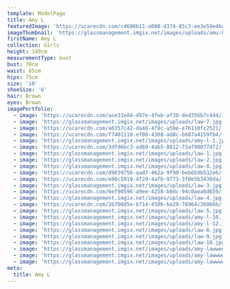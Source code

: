 ```yaml
---
template: ModelPage
title: Amy L
featuredImage: 'https://ucarecdn.com/c4608b11-a008-4374-85c3-ee3e59e4baf1/'
imageThumbnail: 'https://glassmanagement.imgix.net/images/uploads/amu-her-shadow-law.jpg'
firstName: Amy L
collection: Girls
height: 149cm
measurementType: bust
bust: 70cm
waist: 65cm
hips: 75cm
size: '10'
shoeSize: '6'
hair: Brown
eyes: Brown
imagePortfolio:
  - image: 'https://ucarecdn.com/ace31e84-d97e-4feb-af38-ded356b7c444/'
  - image: 'https://glassmanagement.imgix.net/images/uploads/law-7.jpg'
  - image: 'https://ucarecdn.com/a6357c42-da48-4f8c-a5be-e76110fc2521/'
  - image: 'https://ucarecdn.com/f7401118-ef00-4308-ad8c-b687a4159fb4/'
  - image: 'https://glassmanagement.imgix.net/images/uploads/amy-l-1.jpg'
  - image: 'https://ucarecdn.com/3dfd6bc3-ad69-4ab5-8012-73af980774f2/'
  - image: 'https://glassmanagement.imgix.net/images/uploads/law-1.jpg'
  - image: 'https://glassmanagement.imgix.net/images/uploads/law-2.jpg'
  - image: 'https://glassmanagement.imgix.net/images/uploads/law-8.jpg'
  - image: 'https://ucarecdn.com/d9039756-aad7-462a-9f90-beb6b9b532e6/'
  - image: 'https://ucarecdn.com/e00c5919-4f29-4afb-9773-3f0e5b3430da/'
  - image: 'https://glassmanagement.imgix.net/images/uploads/law-3.jpg'
  - image: 'https://ucarecdn.com/6ef90596-a9ee-4258-b0dc-94c0aea6d659/'
  - image: 'https://glassmanagement.imgix.net/images/uploads/law-4.jpg'
  - image: 'https://ucarecdn.com/2b700d5e-b714-450b-ba29-78964c36066b/'
  - image: 'https://glassmanagement.imgix.net/images/uploads/law-5.jpg'
  - image: 'https://glassmanagement.imgix.net/images/uploads/amy-l-10.jpg'
  - image: 'https://glassmanagement.imgix.net/images/uploads/amy-l-12.jpg'
  - image: 'https://glassmanagement.imgix.net/images/uploads/law-6.jpg'
  - image: 'https://glassmanagement.imgix.net/images/uploads/law-9.jpg'
  - image: 'https://glassmanagement.imgix.net/images/uploads/law-10.jpg'
  - image: 'https://glassmanagement.imgix.net/images/uploads/amy-lawweeeee.jpg'
  - image: 'https://glassmanagement.imgix.net/images/uploads/amy-lawwww.jpg'
  - image: 'https://glassmanagement.imgix.net/images/uploads/amy-lawwwww.jpg'
meta:
  title: Amy L
---
```


